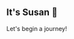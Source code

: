 ## It's Susan 👋

Let's begin a journey!

<!--
**SusanLaime/SusanLaime** is a ✨ _special_ ✨ repository because its `README.md` (this file) appears on your GitHub profile.

Here are some ideas to get you started:

- 🔭 I’m a System Engineering student.
- 🌱 I’m currently learning programming and artifitial intelligence.
- 🤔 I’m looking for help with 
- 💬 Ask me about programming basics and AI.
Future Projects coming soon!
